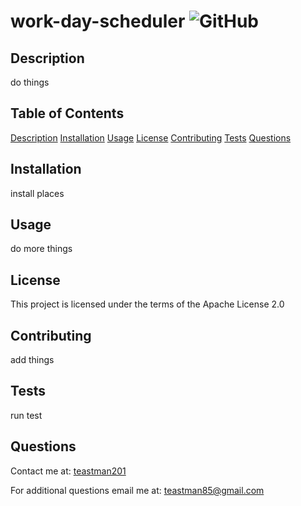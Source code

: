 # work-day-scheduler ![GitHub](https://img.shields.io/github/Apache%20License%202.0/teastman201/work-day-scheduler?style=for-the-badge)
        
## Description
do things        
        
## Table of Contents
[Description](#description)
[Installation](#installation)
[Usage](#usage)
[License](#license)
[Contributing](#contributing)
[Tests](#tests)
[Questions](#questions)       
        
## Installation
install places
        
## Usage
do more things
        
## License
This project is licensed under the terms of the Apache License 2.0
        
## Contributing
add things        
        
## Tests
run test
        
## Questions
Contact me at:
[teastman201](https://github.com/teastman201)
        
For additional questions email me at:
teastman85@gmail.com
